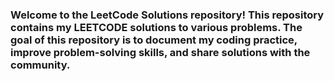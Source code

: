 <h3>Welcome to the LeetCode Solutions repository! This repository contains my LEETCODE solutions to various problems. The goal of this repository is to document my coding practice, improve problem-solving skills, and share solutions with the community.</h3>
